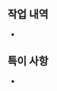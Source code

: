 <!--
[작성 방법]
(이 부분은 지우지 않아도 보이지 않습니다!)

작업 내역: 작업한 이슈 번호를 #번호의 형태로 태그합니다. 이슈는 Project에서 Convert To Issue를 통해 만들어진 이슈이며, `#번호`를 입력하면 자동으로 이슈와 연결되어, 작업 내역을 손쉽게 추적할 수 있습니다.
특이 사항: 원래 작업하기로 한 부분 외의 다른 파일 수정사항이 있거나, 요청사항이 있는 등, 작업 중 특이 사항이 있으면 메모합니다.

이 내용은 지울 필요 없고, 아래의 내용에 적절한 정보들을 기재한 후 PR을 올리시면 됩니다.
-->

## 작업 내역
- 

## 특이 사항
- 
